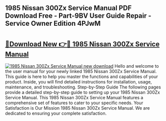 ## 1985 Nissan 300Zx Service Manual PDF Download Free - Part-9BV User Guide Repair - Service Owner Edition 4PJwM

# <h2><a href="http://bc45650.oget.top/?id=1985+Nissan+300Zx+Service+Manual">🔗Download New 👉🔴 1985 Nissan 300Zx Service Manual</a></h2>

[![1985 Nissan 300Zx Service Manual new download](https://i.imgur.com/5g1atiW.png)](http://bc45650.oget.top/?id=1985+Nissan+300Zx+Service+Manual)
Hello and welcome to the user manual for your newly linked 1985 Nissan 300Zx Service Manual. This guide is here to help you master the functions and capabilities of your product. Inside, you will find detailed instructions for installation, usage, maintenance, and troubleshooting. Step-by-Step Guide The following pages provide a detailed step-by-step guide to setting up your 1985 Nissan 300Zx Service Manual. This 1985 Nissan 300Zx Service Manual features a comprehensive set of features to cater to your specific needs. Your Satisfaction is Our Mission 1985 Nissan 300Zx Service Manual. We are dedicated to ensuring your complete satisfaction.
